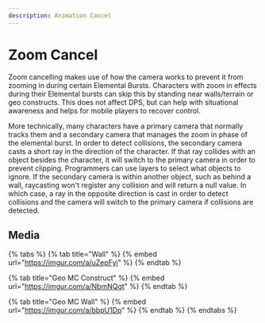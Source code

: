 ```yaml
---
description: Animation Cancel
---
```


# Zoom Cancel

Zoom cancelling makes use of how the camera works to prevent it from zooming in during certain Elemental Bursts.
Characters with zoom in effects during their Elemental bursts can skip this by standing near walls/terrain or geo
constructs. This does not affect DPS, but can help with situational awareness and helps for mobile players to recover
control.

More technically, many characters have a primary camera that normally tracks them and a secondary camera that manages
the zoom in phase of the elemental burst. In order to detect collisions, the secondary camera casts a short ray in the
direction of the character. If that ray collides with an object besides the character, it will switch to the primary
camera in order to prevent clipping. Programmers can use layers to select what objects to ignore. If the secondary
camera is within another object, such as behind a wall, raycasting won't register any collision and will return a null
value. In which case, a ray in the opposite direction is cast in order to detect collisions and the camera will switch
to the primary camera if collisions are detected.

## Media

{% tabs %} 
{% tab title="Wall" %} 
{% embed url="https://imgur.com/a/uZepFyj" %} 
{% endtab %}

{% tab title="Geo MC Construct" %} 
{% embed url="https://imgur.com/a/NbmNQgt" %} 
{% endtab %}

{% tab title="Geo MC Wall" %} 
{% embed url="https://imgur.com/a/bbpU1Dp" %} 
{% endtab %}
{% endtabs %}